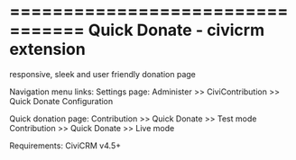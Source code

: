 =================================
Quick Donate - civicrm extension
=================================

responsive, sleek and user friendly donation page

Navigation menu links:
Settings page: 
Administer >> CiviContribution >> Quick Donate Configuration

Quick donation page: 
Contribution >> Quick Donate >> Test mode
Contribution >> Quick Donate >> Live mode

Requirements: CiviCRM v4.5+ 
